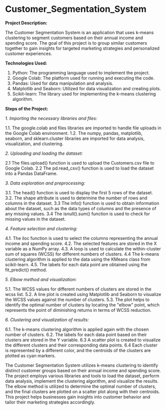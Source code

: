 # Customer_Segmentation_System

**Project Description:**

The Customer Segmentation System is an application that uses k-means clustering to segment customers based on their annual income and spending score. The goal of this project is to group similar customers together to gain insights for targeted marketing strategies and personalized customer experiences.

**Technologies Used:**

1. Python: The programming language used to implement the project.
2. Google Colab: The platform used for running and executing the code.
3. Pandas: Used for data manipulation and analysis.
4. Matplotlib and Seaborn: Utilized for data visualization and creating plots.
5. Scikit-learn: The library used for implementing the k-means clustering algorithm.

**Steps of the Project:**

_1. Importing the necessary libraries and files:_

1.1. The google.colab and files libraries are imported to handle file uploads in the Google Colab environment.
1.2. The numpy, pandas, matplotlib, seaborn, and sklearn.cluster libraries are imported for data analysis, visualization, and clustering.

_2. Uploading and loading the dataset:_

2.1 The files.upload() function is used to upload the Customers.csv file to Google Colab.
2.2 The pd.read_csv() function is used to load the dataset into a Pandas DataFrame.

_3. Data exploration and preprocessing:_

3.1. The head() function is used to display the first 5 rows of the dataset.
3.2. The shape attribute is used to determine the number of rows and columns in the dataset.
3.3 The info() function is used to obtain information about the dataset, such as the data types of columns and the presence of any missing values.
3.4 The isnull().sum() function is used to check for missing values in the dataset.

_4. Feature selection and clustering:_

4.1. The iloc function is used to select the columns representing the annual income and spending score.
4.2. The selected features are stored in the X variable as a NumPy array.
4.3. A loop is used to calculate the within-cluster sum of squares (WCSS) for different numbers of clusters.
4.4 The k-means clustering algorithm is applied to the data using the KMeans class from scikit-learn.
4.5. The labels for each data point are obtained using the fit_predict() method.

_5. Elbow method and visualization:_

5.1. The WCSS values for different numbers of clusters are stored in the wcss list.
5.2. A line plot is created using Matplotlib and Seaborn to visualize the WCSS values against the number of clusters.
5.3. The plot helps to identify the optimal number of clusters by locating the "elbow" point, which represents the point of diminishing returns in terms of WCSS reduction.

_6. Clustering and visualization of results:_

6.1. The k-means clustering algorithm is applied again with the chosen number of clusters.
6.2. The labels for each data point based on their clusters are stored in the Y variable.
6.3 A scatter plot is created to visualize the different clusters and their corresponding data points.
6.4 Each cluster is represented by a different color, and the centroids of the clusters are plotted as cyan markers.

The Customer Segmentation System utilizes k-means clustering to identify distinct customer groups based on their annual income and spending score. The project employs various libraries and tools to load the dataset, perform data analysis, implement the clustering algorithm, and visualize the results. The elbow method is utilized to determine the optimal number of clusters, and the final clusters are plotted on a scatter plot along with their centroids. This project helps businesses gain insights into customer behavior and tailor their marketing strategies accordingly.

